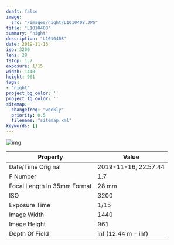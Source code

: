 ```yaml
---
draft: false
image:
  src: "/images/night/L1010408.JPG"
title: "L1010408"
summary: "night"
description: "L1010408"
date: 2019-11-16
iso: 3200
lens: 28
fstop: 1.7
exposure: 1/15
width: 1440
height: 961
tags:
- "night"
project_bg_color: ''
project_fg_color: ''
sitemap:
  changefreq: "weekly"
  priority: 0.5
  filename: "sitemap.xml"
keywords: []
---
```


![img](/images/night/L1010408.JPG)


Property | Value
---------|------
Date/Time Original              | 2019-11-16, 22:57:44
F Number                        | 1.7
Focal Length In 35mm Format     | 28 mm
ISO                             | 3200
Exposure Time                   | 1/15
Image Width                     | 1440
Image Height                    | 961
Depth Of Field                  | inf (12.44 m - inf)
